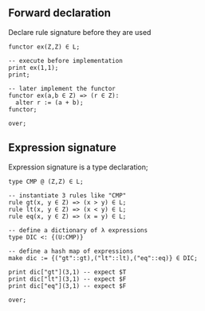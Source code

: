 ## Forward declaration

Declare rule signature before they are used

```
functor ex(Z,Z) ∈ L; 

-- execute before implementation
print ex(1,1);  
print;

-- later implement the functor
functor ex(a,b ∈ Z) => (r ∈ Z):
  alter r := (a + b);
functor;  

over;
```

## Expression signature

Expression signature is a type declaration;

```
type CMP @ (Z,Z) ∈ L;

-- instantiate 3 rules like "CMP"
rule gt(x, y ∈ Z) => (x > y) ∈ L;
rule lt(x, y ∈ Z) => (x < y) ∈ L;
rule eq(x, y ∈ Z) => (x = y) ∈ L;

-- define a dictionary of λ expressions
type DIC <: {(U:CMP)}
 
-- define a hash map of expressions
make dic := {("gt"::gt),("lt"::lt),("eq"::eq)} ∈ DIC;

print dic["gt"](3,1) -- expect $T
print dic["lt"](3,1) -- expect $F
print dic["eq"](3,1) -- expect $F

over;
```
